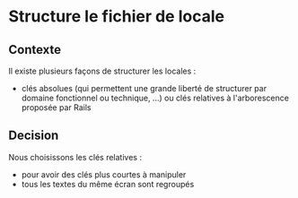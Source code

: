 # Structure le fichier de locale

## Contexte

Il existe plusieurs façons de structurer les locales :
- clés absolues (qui permettent une grande liberté de structurer par domaine fonctionnel ou technique, ...) ou clés relatives à l'arborescence proposée par Rails


## Decision

Nous choisissons les clés relatives :
- pour avoir des clés plus courtes à manipuler
- tous les textes du même écran sont regroupés
